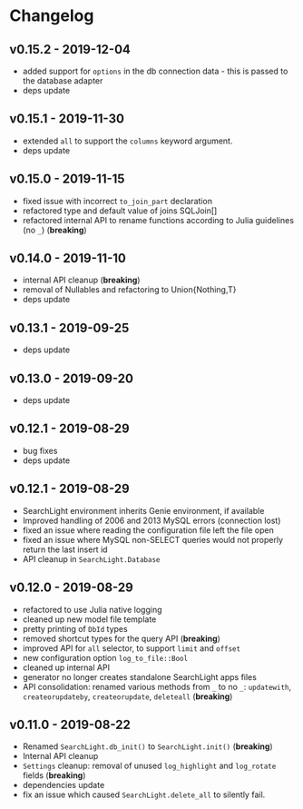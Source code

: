 # Changelog

## v0.15.2 - 2019-12-04

* added support for `options` in the db connection data - this is passed to the database adapter
* deps update

## v0.15.1 - 2019-11-30

* extended `all` to support the `columns` keyword argument.
* deps update

## v0.15.0 - 2019-11-15

* fixed issue with incorrect `to_join_part` declaration
* refactored type and default value of joins SQLJoin[]
* refactored internal API to rename functions according to Julia guidelines (no `_`) (**breaking**)

## v0.14.0 - 2019-11-10

* internal API cleanup (**breaking**)
* removal of Nullables and refactoring to Union{Nothing,T}
* deps update

## v0.13.1 - 2019-09-25

* deps update

## v0.13.0 - 2019-09-20

* deps update

## v0.12.1 - 2019-08-29

* bug fixes
* deps update

## v0.12.1 - 2019-08-29

* SearchLight environment inherits Genie environment, if available
* Improved handling of 2006 and 2013 MySQL errors (connection lost)
* fixed an issue where reading the configuration file left the file open
* fixed an issue where MySQL non-SELECT queries would not properly return the last insert id
* API cleanup in `SearchLight.Database`

## v0.12.0 - 2019-08-29

* refactored to use Julia native logging
* cleaned up new model file template
* pretty printing of `DbId` types
* removed shortcut types for the query API (**breaking**)
* improved API for `all` selector, to support `limit` and `offset`
* new configuration option `log_to_file::Bool`
* cleaned up internal API
* generator no longer creates standalone SearchLight apps files
* API consolidation: renamed various methods from `_` to no `_`: `updatewith`, `createorupdateby`, `createorupdate`, `deleteall` (**breaking**)

## v0.11.0 - 2019-08-22

* Renamed `SearchLight.db_init()` to `SearchLight.init()` (**breaking**)
* Internal API cleanup
* `Settings` cleanup: removal of unused `log_highlight` and `log_rotate` fields (**breaking**)
* dependencies update
* fix an issue which caused `SearchLight.delete_all` to silently fail.
